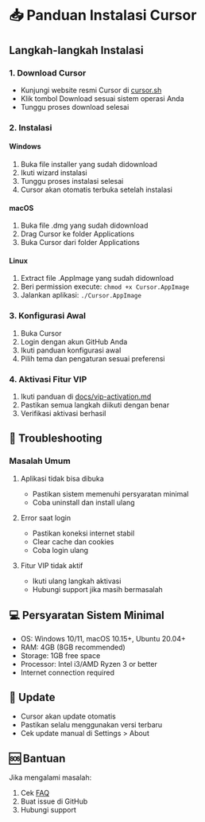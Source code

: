 # 📥 Panduan Instalasi Cursor

## Langkah-langkah Instalasi

### 1. Download Cursor
- Kunjungi website resmi Cursor di [cursor.sh](https://cursor.sh)
- Klik tombol Download sesuai sistem operasi Anda
- Tunggu proses download selesai

### 2. Instalasi
#### Windows
1. Buka file installer yang sudah didownload
2. Ikuti wizard instalasi
3. Tunggu proses instalasi selesai
4. Cursor akan otomatis terbuka setelah instalasi

#### macOS
1. Buka file .dmg yang sudah didownload
2. Drag Cursor ke folder Applications
3. Buka Cursor dari folder Applications

#### Linux
1. Extract file .AppImage yang sudah didownload
2. Beri permission execute: `chmod +x Cursor.AppImage`
3. Jalankan aplikasi: `./Cursor.AppImage`

### 3. Konfigurasi Awal
1. Buka Cursor
2. Login dengan akun GitHub Anda
3. Ikuti panduan konfigurasi awal
4. Pilih tema dan pengaturan sesuai preferensi

### 4. Aktivasi Fitur VIP
1. Ikuti panduan di [docs/vip-activation.md](vip-activation.md)
2. Pastikan semua langkah diikuti dengan benar
3. Verifikasi aktivasi berhasil

## 🔧 Troubleshooting

### Masalah Umum
1. Aplikasi tidak bisa dibuka
   - Pastikan sistem memenuhi persyaratan minimal
   - Coba uninstall dan install ulang

2. Error saat login
   - Pastikan koneksi internet stabil
   - Clear cache dan cookies
   - Coba login ulang

3. Fitur VIP tidak aktif
   - Ikuti ulang langkah aktivasi
   - Hubungi support jika masih bermasalah

## 💻 Persyaratan Sistem Minimal
- OS: Windows 10/11, macOS 10.15+, Ubuntu 20.04+
- RAM: 4GB (8GB recommended)
- Storage: 1GB free space
- Processor: Intel i3/AMD Ryzen 3 or better
- Internet connection required

## 🔄 Update
- Cursor akan update otomatis
- Pastikan selalu menggunakan versi terbaru
- Cek update manual di Settings > About

## 🆘 Bantuan
Jika mengalami masalah:
1. Cek [FAQ](faq.md)
2. Buat issue di GitHub
3. Hubungi support 